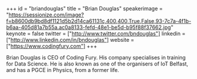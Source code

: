 ﻿+++
id = "briandouglas"
title = "Brian Douglas"
speakerimage = "https://sessionize.com/image?f=b8600db9bd8df1121d5b2d14ca61131c,400,400,True,False,93-7c7a-4f1b-b6aa-405d81a7b55a.ac0a8133-fefd-48e1-be5d-b95f88f37662.jpg"
keynote = false
twitter = ["http://www.twitter.com/bndouglas"]
linkedin = ["http://www.linkedin.com/in/bndouglas"]
website = ["https://www.codingfury.com"]
+++

Brian Douglas is CEO of Coding Fury. His company specialises in training for Data Science. 
He is also known as one of the organisers of IoT Belfast, and has a PGCE in Physics, from a former life.